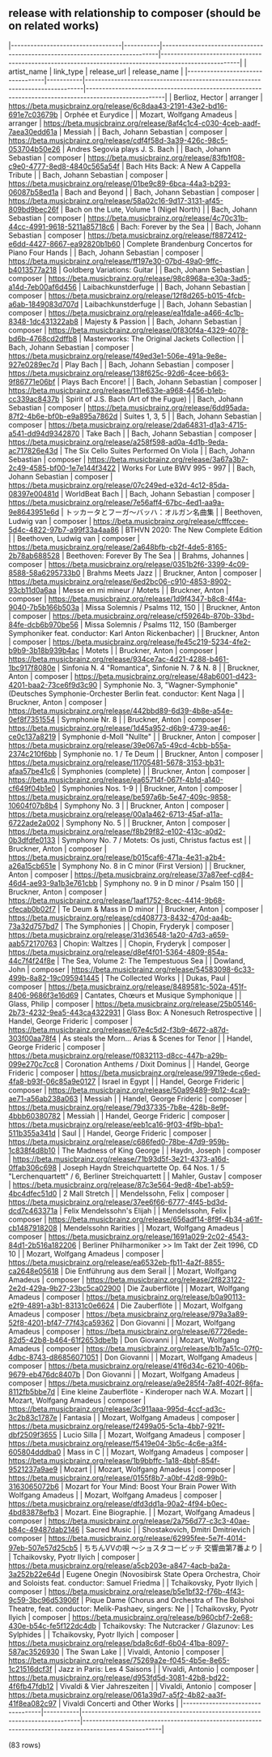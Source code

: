 ## release with relationship to composer (should be on related works)

|----------------------------------|-----------|-----------------------------------------------------------------------------|------------------------------------------------------------------------------------------------------|
|           artist_name            | link_type |                                 release_url                                 |                                             release_name                                             |
|----------------------------------|-----------|-----------------------------------------------------------------------------|------------------------------------------------------------------------------------------------------|
| Berlioz, Hector                  | arranger  | <https://beta.musicbrainz.org/release/6c8daa43-2191-43e2-bd16-691e7c03679b> | Orphée et Eurydice                                                                                   |
| Mozart, Wolfgang Amadeus         | arranger  | <https://beta.musicbrainz.org/release/8af4c1c4-c030-4ceb-aadf-7aea30edd61a> | Messiah                                                                                              |
| Bach, Johann Sebastian           | composer  | <https://beta.musicbrainz.org/release/cdf4f58d-3a39-426c-98c5-053704b50e26> | Andres Segovia plays J. S. Bach                                                                      |
| Bach, Johann Sebastian           | composer  | <https://beta.musicbrainz.org/release/83fb1f08-c9e0-4777-8ed8-4840c565a54f> | Bach Hits Back: A New A Cappella Tribute                                                             |
| Bach, Johann Sebastian           | composer  | <https://beta.musicbrainz.org/release/01be9c89-6bca-44a3-b293-06087b58ed1a> | Bach and Beyond                                                                                      |
| Bach, Johann Sebastian           | composer  | <https://beta.musicbrainz.org/release/58a02c16-9d17-3131-af45-809bd9bec26f> | Bach on the Lute, Volume 1 (Nigel North)                                                             |
| Bach, Johann Sebastian           | composer  | <https://beta.musicbrainz.org/release/4c70c31b-44cc-4991-9618-5211a85718c6> | Bach: Forever by the Sea                                                                             |
| Bach, Johann Sebastian           | composer  | <https://beta.musicbrainz.org/release/f8872412-e6dd-4427-8667-ea92820b1b60> | Complete Brandenburg Concertos for Piano Four Hands                                                  |
| Bach, Johann Sebastian           | composer  | <https://beta.musicbrainz.org/release/ff197e30-07bd-49a0-9ffc-b4013577a218> | Goldberg Variations: Guitar                                                                          |
| Bach, Johann Sebastian           | composer  | <https://beta.musicbrainz.org/release/98c8968a-e30a-3ad5-a14d-7eb00af6d456> | Laibachkunstderfuge                                                                                  |
| Bach, Johann Sebastian           | composer  | <https://beta.musicbrainz.org/release/12f8d265-b015-4fcb-a6ab-1849083d707d> | Laibachkunstderfuge                                                                                  |
| Bach, Johann Sebastian           | composer  | <https://beta.musicbrainz.org/release/ea1fda1e-a466-4c1b-8348-1dc431322ab8> | Majesty & Passion                                                                                    |
| Bach, Johann Sebastian           | composer  | <https://beta.musicbrainz.org/release/0f830f4a-4329-4078-bd6b-4768cd2dffb8> | Masterworks: The Original Jackets Collection                                                         |
| Bach, Johann Sebastian           | composer  | <https://beta.musicbrainz.org/release/f49ed3e1-506e-491a-9e8e-927e0289ec7d> | Play Bach                                                                                            |
| Bach, Johann Sebastian           | composer  | <https://beta.musicbrainz.org/release/138f625c-92d6-4cee-b663-9f86771e06bf> | Plays Bach Encore!                                                                                   |
| Bach, Johann Sebastian           | composer  | <https://beta.musicbrainz.org/release/111e633e-a968-4456-b1eb-cc339ac8437b> | Spirit of J.S. Bach (Art of the Fugue)                                                               |
| Bach, Johann Sebastian           | composer  | <https://beta.musicbrainz.org/release/6dd95ada-87f2-4b6e-bf0b-e9a895a7862d> | Suites 1, 3, 5                                                                                       |
| Bach, Johann Sebastian           | composer  | <https://beta.musicbrainz.org/release/2da64831-d1a3-4715-a541-dd94d9342870> | Take Bach                                                                                            |
| Bach, Johann Sebastian           | composer  | <https://beta.musicbrainz.org/release/a258f598-ad0a-4d1b-9eda-ac717826e43d> | The Six Cello Suites Performed On Viola                                                              |
| Bach, Johann Sebastian           | composer  | <https://beta.musicbrainz.org/release/3a67a3b7-2c49-4585-bf00-1e7e144f3422> | Works For Lute BWV 995 - 997                                                                         |
| Bach, Johann Sebastian           | composer  | <https://beta.musicbrainz.org/release/07c249ed-e32d-4c12-85da-08397e00481d> | WorldBeat Bach                                                                                       |
| Bach, Johann Sebastian           | composer  | <https://beta.musicbrainz.org/release/7e56aff4-67bc-4ed1-aa9a-9e8643951e6d> | トッカータとフーガ～バッハ：オルガン名曲集                                                           |
| Beethoven, Ludwig van            | composer  | <https://beta.musicbrainz.org/release/cfffccee-5d4c-4822-97b7-a99f33a4aa86> | BTHVN 2020: The New Complete Edition                                                                 |
| Beethoven, Ludwig van            | composer  | <https://beta.musicbrainz.org/release/2a648bfb-cb2f-4de5-8165-2b78ab688528> | Beethoven: Forever By The Sea                                                                        |
| Brahms, Johannes                 | composer  | <https://beta.musicbrainz.org/release/0351b2f6-3399-4c09-8588-58a6295733b0> | Brahms Meets Jazz                                                                                    |
| Bruckner, Anton                  | composer  | <https://beta.musicbrainz.org/release/6ed2bc06-c910-4853-8902-93cb11d0a6aa> | Messe en mi mineur / Motets                                                                          |
| Bruckner, Anton                  | composer  | <https://beta.musicbrainz.org/release/1d9f4347-b8c8-4f4a-9040-7b5b166b503a> | Missa Solemnis / Psalms 112, 150                                                                     |
| Bruckner, Anton                  | composer  | <https://beta.musicbrainz.org/release/cf59264b-870b-33bd-84fe-dcb6b970be56> | Missa Solemnis / Psalms 112, 150 (Bamberger Symphoniker feat. conductor: Karl Anton Rickenbacher)    |
| Bruckner, Anton                  | composer  | <https://beta.musicbrainz.org/release/fe45c219-5234-4fe2-b9b9-3b18b939b4ac> | Motets                                                                                               |
| Bruckner, Anton                  | composer  | <https://beta.musicbrainz.org/release/934ce7ac-4d21-4288-b461-1bc917f8080e> | Sinfonia N. 4 "Romantica", Sinfonie N. 7 & N. 8                                                      |
| Bruckner, Anton                  | composer  | <https://beta.musicbrainz.org/release/48ab6001-d423-4201-baa2-73ce6f9d3c90> | Symphonie No. 3, "Wagner-Symphonie" (Deutsches Symphonie-Orchester Berlin feat. conductor: Kent Naga |
| Bruckner, Anton                  | composer  | <https://beta.musicbrainz.org/release/442bbd89-6d39-4b8e-a54e-0ef8f7351554> | Symphonie Nr. 8                                                                                      |
| Bruckner, Anton                  | composer  | <https://beta.musicbrainz.org/release/1d45a952-d6b9-4739-ae46-ce0c137a8219> | Symphonie d-Moll "Nullte"                                                                            |
| Bruckner, Anton                  | composer  | <https://beta.musicbrainz.org/release/39e067a5-49cd-4cbb-b55a-2374c210f6bb> | Symphonie no. 1 / Te Deum                                                                            |
| Bruckner, Anton                  | composer  | <https://beta.musicbrainz.org/release/11705481-5678-3153-bb31-afaa57be41c6> | Symphonies (complete)                                                                                |
| Bruckner, Anton                  | composer  | <https://beta.musicbrainz.org/release/ea65714f-067f-4b1d-a140-cf649f04b1e0> | Symphonies Nos. 1-9                                                                                  |
| Bruckner, Anton                  | composer  | <https://beta.musicbrainz.org/release/be597a6b-5e47-409c-9858-10604f07b8b4> | Symphony No. 3                                                                                       |
| Bruckner, Anton                  | composer  | <https://beta.musicbrainz.org/release/00a1a462-6713-45af-a11a-6722ade2a002> | Symphony No. 5                                                                                       |
| Bruckner, Anton                  | composer  | <https://beta.musicbrainz.org/release/f8b29f82-e102-413c-a0d2-0b3dfdfe0133> | Symphony No. 7 / Motets: Os justi, Christus factus est                                               |
| Bruckner, Anton                  | composer  | <https://beta.musicbrainz.org/release/b015caf6-471a-4e31-a2b4-a26a15cb651e> | Symphony No. 8 in C minor (First Version)                                                            |
| Bruckner, Anton                  | composer  | <https://beta.musicbrainz.org/release/37a87eef-cd84-46d4-ae93-9a1b3e761cbb> | Symphony no. 9 in D minor / Psalm 150                                                                |
| Bruckner, Anton                  | composer  | <https://beta.musicbrainz.org/release/1aaf1752-8cec-4414-9b68-cfecab0b02f7> | Te Deum & Mass in D minor                                                                            |
| Bruckner, Anton                  | composer  | <https://beta.musicbrainz.org/release/cd408773-8432-470d-aa4b-73a32d757bd7> | The Symphonies                                                                                       |
| Chopin, Fryderyk                 | composer  | <https://beta.musicbrainz.org/release/31d36548-1a20-47d3-a659-aab572170763> | Chopin: Waltzes                                                                                      |
| Chopin, Fryderyk                 | composer  | <https://beta.musicbrainz.org/release/d8ef4f01-5364-4809-854a-44c7f4f24f8e> | The Sea, Volume 2: The Tempestuous Sea                                                               |
| Dowland, John                    | composer  | <https://beta.musicbrainz.org/release/54583098-6c33-499b-8a82-19c095941445> | The Collected Works                                                                                  |
| Dukas, Paul                      | composer  | <https://beta.musicbrainz.org/release/8489581c-502a-451f-8406-9686f3e16d69> | Cantates, Chœurs et Musique Symphonique                                                              |
| Glass, Philip                    | composer  | <https://beta.musicbrainz.org/release/25b05146-2b73-4232-9ea5-443ca4322931> | Glass Box: A Nonesuch Retrospective                                                                  |
| Handel, George Frideric          | composer  | <https://beta.musicbrainz.org/release/67e4c5d2-f3b9-4672-a87d-303f00aa78f4> | As steals the Morn... Arias & Scenes for Tenor                                                       |
| Handel, George Frideric          | composer  | <https://beta.musicbrainz.org/release/f0832113-d8cc-447b-a29b-099e270c7cc8> | Coronation Anthems / Dixit Dominus                                                                   |
| Handel, George Frideric          | composer  | <https://beta.musicbrainz.org/release/99719ede-c6ed-4fa8-b93f-06c85a9e0127> | Israel in Egypt                                                                                      |
| Handel, George Frideric          | composer  | <https://beta.musicbrainz.org/release/50a99489-9b12-4ca9-ae71-a56ab238a063> | Messiah                                                                                              |
| Handel, George Frideric          | composer  | <https://beta.musicbrainz.org/release/79d37335-7b8e-428b-8e9f-4bbb60380782> | Messiah                                                                                              |
| Handel, George Frideric          | composer  | <https://beta.musicbrainz.org/release/eeb1ca16-9f03-4f9b-bba1-511b355a341d> | Saul                                                                                                 |
| Handel, George Frideric          | composer  | <https://beta.musicbrainz.org/release/c686fed0-78be-47d9-959b-1c838f4d8b10> | The Madness of King George                                                                           |
| Haydn, Joseph                    | composer  | <https://beta.musicbrainz.org/release/71b93d5f-3e21-4373-a16d-0ffab306c698> | Joseph Haydn Streichquartette Op. 64 Nos. 1 / 5 "Lerchenquartett" / 6, Berliner Streichquartett      |
| Mahler, Gustav                   | composer  | <https://beta.musicbrainz.org/release/87c3e564-9ed8-4be1-ab59-4bc4dfec51d0> | 2 Mall Stretch                                                                                       |
| Mendelssohn, Felix               | composer  | <https://beta.musicbrainz.org/release/37ee6f66-6777-4f45-bd3d-dcd7c463371a> | Felix Mendelssohn's Elijah                                                                           |
| Mendelssohn, Felix               | composer  | <https://beta.musicbrainz.org/release/656adf14-8f9f-4b34-a61f-cb1487918208> | Mendelssohn Rarities                                                                                 |
| Mozart, Wolfgang Amadeus         | composer  | <https://beta.musicbrainz.org/release/1691a029-2c02-4543-84d1-2b516a182206> | Berliner Philharmoniker >> Im Takt der Zeit 1996, CD 10                                              |
| Mozart, Wolfgang Amadeus         | composer  | <https://beta.musicbrainz.org/release/ea6532eb-fb11-4a2f-8855-ca2648e05618> | Die Entführung aus dem Serail                                                                        |
| Mozart, Wolfgang Amadeus         | composer  | <https://beta.musicbrainz.org/release/2f823122-2e2d-429a-9b27-23bc5ca02900> | Die Zauberflöte                                                                                      |
| Mozart, Wolfgang Amadeus         | composer  | <https://beta.musicbrainz.org/release/b0a90113-e2f9-4891-a3b1-83131c0e6624> | Die Zauberflöte                                                                                      |
| Mozart, Wolfgang Amadeus         | composer  | <https://beta.musicbrainz.org/release/979a3a89-52f8-4201-bf47-77f43ca59362> | Don Giovanni                                                                                         |
| Mozart, Wolfgang Amadeus         | composer  | <https://beta.musicbrainz.org/release/67726ede-82d5-42b8-b464-61f2653dbe1b> | Don Giovanni                                                                                         |
| Mozart, Wolfgang Amadeus         | composer  | <https://beta.musicbrainz.org/release/b1b7a51c-07f0-4dbc-8743-d86856071051> | Don Giovanni                                                                                         |
| Mozart, Wolfgang Amadeus         | composer  | <https://beta.musicbrainz.org/release/41f6d34c-6210-406b-9679-eb476dc8407b> | Don Giovanni                                                                                         |
| Mozart, Wolfgang Amadeus         | composer  | <https://beta.musicbrainz.org/release/a9e285f4-7a8f-402f-86fa-8112fb5bbe7d> | Eine kleine Zauberflöte - Kinderoper nach W.A. Mozart                                                |
| Mozart, Wolfgang Amadeus         | composer  | <https://beta.musicbrainz.org/release/3c911aaa-995d-4ccf-ad3c-3c2b83c1787e> | Fantasia                                                                                             |
| Mozart, Wolfgang Amadeus         | composer  | <https://beta.musicbrainz.org/release/f2499a05-5c1a-4bb7-921f-dbf2509f3655> | Lucio Silla                                                                                          |
| Mozart, Wolfgang Amadeus         | composer  | <https://beta.musicbrainz.org/release/f5419e04-3b5c-4c6e-a3f4-605804dddba0> | Mass in C                                                                                            |
| Mozart, Wolfgang Amadeus         | composer  | <https://beta.musicbrainz.org/release/1b9bbffc-1a18-4bbf-854f-9521237a9ae9> | Mozart                                                                                               |
| Mozart, Wolfgang Amadeus         | composer  | <https://beta.musicbrainz.org/release/0155f8b7-a0bf-42d8-99b0-3163065072b6> | Mozart for Your Mind: Boost Your Brain Power With Wolfgang Amadeus                                   |
| Mozart, Wolfgang Amadeus         | composer  | <https://beta.musicbrainz.org/release/dfd3dd1a-90a2-4f94-b0ec-4bd83878efb3> | Mozart. Eine Biographie.                                                                             |
| Mozart, Wolfgang Amadeus         | composer  | <https://beta.musicbrainz.org/release/2a756d77-c3c3-40ae-b84c-49487dab2146> | Sacred Music                                                                                         |
| Shostakovich, Dmitri Dmitrievich | composer  | <https://beta.musicbrainz.org/release/62995fee-5e7f-4014-97eb-507e57d25cb5> | ちちんVVの唄 ～ショスタコービッチ 交響曲第7番より                                                    |
| Tchaikovsky, Pyotr Ilyich        | composer  | <https://beta.musicbrainz.org/release/a5cb203e-a847-4acb-ba2a-3a252b22e64d> | Eugene Onegin (Novosibirsk State Opera Orchestra, Choir and Soloists feat. conductor: Samuel Friedma |
| Tchaikovsky, Pyotr Ilyich        | composer  | <https://beta.musicbrainz.org/release/b5e1bf32-f76b-4f43-9c59-3bc96d53906f> | Pique Dame (Chorus and Orchestra of The Bolshoi Theatre, feat. conductor: Melik-Pashaev, singers: Ne |
| Tchaikovsky, Pyotr Ilyich        | composer  | <https://beta.musicbrainz.org/release/b960cbf7-2e68-430e-b54c-fe5f122dc4db> | Tchaikovsky: The Nutcracker / Glazunov: Les Sylphides                                                |
| Tchaikovsky, Pyotr Ilyich        | composer  | <https://beta.musicbrainz.org/release/bda8c6df-6b04-41ba-8097-587ac3526930> | The Swan Lake                                                                                        |
| Vivaldi, Antonio                 | composer  | <https://beta.musicbrainz.org/release/75269a2e-f045-4b5e-8e65-1c21516dcf3f> | Jazz in Paris: Les 4 Saisons                                                                         |
| Vivaldi, Antonio                 | composer  | <https://beta.musicbrainz.org/release/d953fd5d-3081-42b8-bd22-4f6fb47fdb12> | Vivaldi & Vier Jahreszeiten                                                                          |
| Vivaldi, Antonio                 | composer  | <https://beta.musicbrainz.org/release/061a39d7-a5f2-4b82-aa3f-41f8ea082c97> | Vivaldi Concerti and Other Works                                                                     |
|----------------------------------|-----------|-----------------------------------------------------------------------------|------------------------------------------------------------------------------------------------------|

(83 rows)

